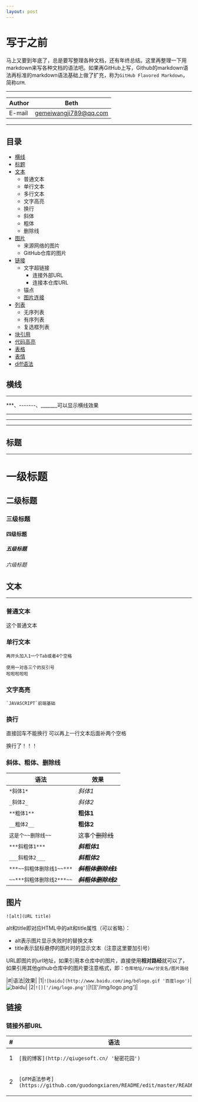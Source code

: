 ```yaml
---
layout: post
---
```


# 写于之前
马上又要到年底了，总是要写整理各种文档，还有年终总结。这里再整理一下用markdown来写各种文档的语法吧。如果再GitHub上写，Github的markdown语法再标准的markdown语法基础上做了扩充，称为`GitHub Flavored Markdown`，简称`GFM`.

-------
|Author|Beth|
|---|---
|E-mail|gemeiwangji789@qq.com

****
## 目录
* [横线](#横线)
* [标题](#标题)
* [文本](#文本)
    * 普通文本
    * 单行文本
    * 多行文本
    * 文字高亮
    * 换行
    * 斜体
    * 粗体
    * 删除线
* [图片](#图片)
    * 来源网络的图片
    * GitHub仓库的图片
* [链接](#链接)
    * 文字超链接
      * 连接外部URL
      * 连接本仓库URL
    * 锚点
    * [图片连接](#图片链接)
* [列表](#列表)
    * 无序列表
    * 有序列表
    * 复选框列表
* [块引用](#块引用)
* [代码高亮](#代码高亮)
* [表格](#表格)
* [表情](#表情)
* [diff语法](#diff语法)

## 横线
---
***、-------、_______可以显示横线效果

***
---
___

## 标题
---

# 一级标题
## 二级标题
### 三级标题
#### 四级标题
##### 五级标题
###### 六级标题

## 文本
---
### 普通文本
这个普通文本
### 单行文本
    再开头加入1一个Tab或者4个空格

```
使用一对各三个的反引号
啦啦啦啦啦
```
### 文字高亮
```
`JAVASCRIPT`前端基础
```
### 换行
直接回车不能换行
可以再上一行文本后面补两个空格

换行了！！！

### 斜体、粗体、删除线
|语法|效果|
|---|---|
|`*斜体1*`|*斜体1*|
|`_斜体2_`|_斜体2_|
|`**粗体1**`|**粗体1**|
|`__粗体2__`|__粗体2__|
|`这是个~~删除线~~`|这事个~~删除线~~|
|`***斜粗体1***`|***斜粗体1***|
|`___斜粗体2___`|___斜粗体2___|
|`***~~斜粗体删除线1~~***`|***~~斜粗体删除线1~~***|
|`~~***斜粗体删除线2***~~`|~~***斜粗体删除线2***~~|

## 图片
```
![alt](URL title)
```
alt和title即对应HTML中的alt和title属性（可以省略）：
- alt表示图片显示失败时的替换文本
- title表示鼠标悬停的图片时的显示文本（注意这里要加引号）

URL即图片的url地址，如果引用本仓库中的图片，直接使用**相对路经**就可以了，如果引用其他github仓库中的图片要注意格式，即：`仓库地址/raw/分支名/图片路经`

|#|语法|效果|
|1|`![baidu](http://www.baidu.com/img/bdlogo.gif '百度logo')`|![baidu](http://www.baidu.com/img/bdlogo.gif '百度logo')|
|2|`![]['/img/logo.png']`|![]['/img/logo.png']|

## 链接
### 链接外部URL

|#|语法|效果|
|---|---|---|
|1|`[我的博客](http://qiugesoft.cn/ '秘密花园')`|[我的博客](http://qiugesoft.cn/ '秘密花园')|
|2|`[GFM语法参考](https://github.com/guodongxiaren/README/edit/master/README.md)`|[GFM语法参考](https://github.com/guodongxiaren/README/edit/master/README.md)|

